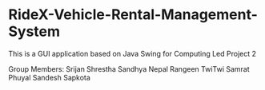 # RideX-Vehicle-Rental-Management-System
This is a GUI application based on Java Swing for Computing Led Project 2

Group Members:
Srijan Shrestha
Sandhya Nepal
Rangeen TwiTwi
Samrat Phuyal
Sandesh Sapkota
